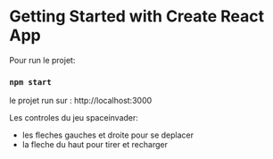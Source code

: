 # Getting Started with Create React App

Pour run le projet:

### `npm start`

le projet run sur : http://localhost:3000

Les controles du jeu spaceinvader:
 - les fleches gauches et droite pour se deplacer
 - la fleche du haut pour tirer et recharger

